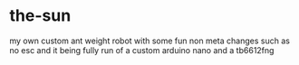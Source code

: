 # the-sun
my own custom ant weight robot with some fun non meta changes such as no esc and it being fully run of a custom arduino nano and a tb6612fng
